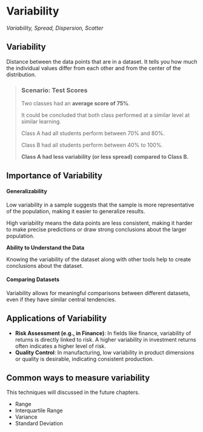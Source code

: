 # Variability

_Variability, Spread, Dispersion, Scatter_

## Variability

Distance between the data points that are in a dataset. It tells you how much the individual values differ from each other and from the center of the distribution.

> ### Scenario: Test Scores
>
> Two classes had an **average score of 75%**.&#x20;
>
> It could be concluded that both class performed at a similar level at similar learning.
>
> Class A had all students perform between 70% and 80%.
>
> Class B had all students perform between 40% to 100%.
>
> **Class A had less variability (or less spread) compared to Class B.**

## Importance of Variability

#### Generalizability

Low variability in a sample suggests that the sample is more representative of the population, making it easier to generalize results.&#x20;

High variability means the data points are less consistent, making it harder to make precise predictions or draw strong conclusions about the larger population.

**Ability to Understand the Data**

Knowing the variability of the dataset along with other tools help to create conclusions about the dataset.

#### Comparing Datasets

Variability allows for meaningful comparisons between different datasets, even if they have similar central tendencies.

## Applications of Variability

* **Risk Assessment (e.g., in Finance)**: In fields like finance, variability of returns is directly linked to risk. A higher variability in investment returns often indicates a higher level of risk.
* **Quality Control**: In manufacturing, low variability in product dimensions or quality is desirable, indicating consistent production.

## Common ways to measure variability

This techniques will discussed in the future chapters.

* Range
* Interquartile Range
* Variance
* Standard Deviation
